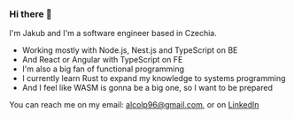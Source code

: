 ### Hi there 👋
I'm Jakub and I'm a software engineer based in Czechia.

- Working mostly with Node.js, Nest.js and TypeScript on BE
- And React or Angular with TypeScript on FE
- I'm also a big fan of functional programming 
- I currently learn Rust to expand my knowledge to systems programming
- And I feel like WASM is gonna be a big one, so I want to be prepared

You can reach me on my email: alcolp96@gmail.com, or on [LinkedIn](https://www.linkedin.com/in/jakubstiburekdev/)

<!--
**JakubStiburek/JakubStiburek** is a ✨ _special_ ✨ repository because its `README.md` (this file) appears on your GitHub profile.

Here are some ideas to get you started:

- 🔭 I’m currently working on ...
- 🌱 I’m currently learning ...
- 👯 I’m looking to collaborate on ...
- 🤔 I’m looking for help with ...
- 💬 Ask me about ...
- 📫 How to reach me: ...
- 😄 Pronouns: ...
- ⚡ Fun fact: ...
-->
